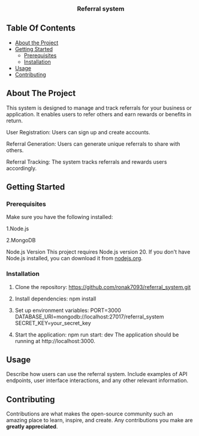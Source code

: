 <br/>
<p align="center">
  <h3 align="center">Referral system</h3>

</p>

## Table Of Contents

* [About the Project](#about-the-project)
* [Getting Started](#getting-started)
  * [Prerequisites](#prerequisites)
  * [Installation](#installation)
* [Usage](#usage)
* [Contributing](#contributing)


## About The Project

This system is designed to manage and track referrals for your business or application. It enables users to refer others and earn rewards or benefits in return.

User Registration: Users can sign up and create accounts.

Referral Generation: Users can generate unique referrals to share with others.

Referral Tracking: The system tracks referrals and rewards users accordingly.


## Getting Started


### Prerequisites

Make sure you have the following installed:

1.Node.js

2.MongoDB

Node.js Version
This project requires Node.js version 20. If you don't have Node.js installed, you can download it from [nodejs.org](https://nodejs.org/).

### Installation

1. Clone the repository:
   https://github.com/ronak7093/referral_system.git

2. Install dependencies:
   npm install

3. Set up environment variables:
    PORT=3000
    DATABASE_URI=mongodb://localhost:27017/referral_system
    SECRET_KEY=your_secret_key

4. Start the application:
    npm run start: dev
   The application should be running at http://localhost:3000.

## Usage

Describe how users can use the referral system. Include examples of API endpoints, user interface interactions, and any other relevant information.

## Contributing

Contributions are what makes the open-source community such an amazing place to learn, inspire, and create. Any contributions you make are **greatly appreciated**.



